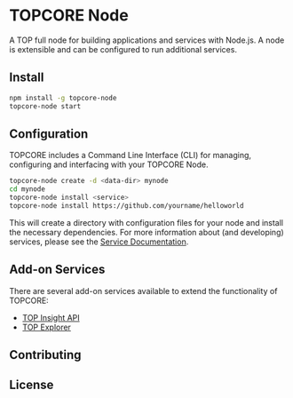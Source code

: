 TOPCORE Node
============

A TOP full node for building applications and services with Node.js. A node is extensible and can be configured to run additional services.

## Install

```bash
npm install -g topcore-node
topcore-node start
```

## Configuration

TOPCORE includes a Command Line Interface (CLI) for managing, configuring and interfacing with your TOPCORE Node.

```bash
topcore-node create -d <data-dir> mynode
cd mynode
topcore-node install <service>
topcore-node install https://github.com/yourname/helloworld
```

This will create a directory with configuration files for your node and install the necessary dependencies. For more information about (and developing) services, please see the [Service Documentation](docs/services.md).

## Add-on Services

There are several add-on services available to extend the functionality of TOPCORE:

- [TOP Insight API](https://github.com/TOP/top-api)
- [TOP Explorer](https://github.com/TOP/top-explorer)

## Contributing



## License
